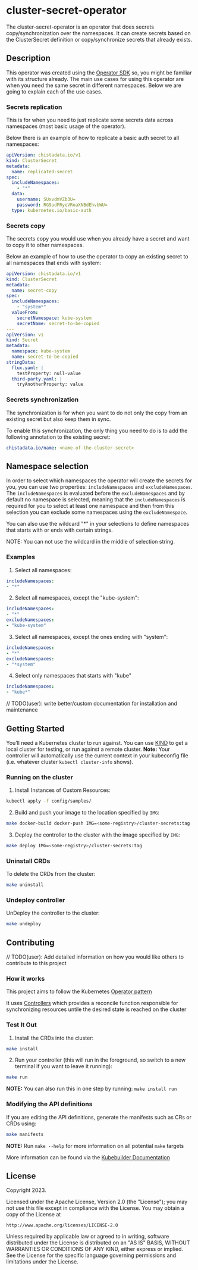 # cluster-secret-operator
The cluster-secret-operator is an operator that does secrets copy/synchronization over the namespaces.
It can create secrets based on the ClusterSecret definition or copy/synchronize secrets that already exists.

## Description
This operator was created using the [Operator SDK](https://sdk.operatorframework.io) so, you might be familiar with its structure already.
The main use cases for using this operator are when you need the same secret in different namespaces.
Below we are going to explain each of the use cases.

### Secrets replication
This is for when you need to just replicate some secrets data across namespaces (most basic usage of the operator).

Below there is an example of how to replicate a basic auth secret to all namespaces:
```yaml
apiVersion: chistadata.io/v1
kind: ClusterSecret
metadata:
  name: replicated-secret
spec:
  includeNamespaces:
    - "*"
  data:
    username: SUxvdmVZb3U=
    password: RG9udFRyeVRoaXNBdEhvbWU=
  type: kubernetes.io/basic-auth
```

### Secrets copy
The secrets copy you would use when you already have a secret and want to copy it to other namespaces.

Below an example of how to use the operator to copy an existing secret to all namespaces that ends with system:
```yaml
apiVersion: chistadata.io/v1
kind: ClusterSecret
metadata:
  name: secret-copy
spec:
  includeNamespaces:
    - "system*"
  valueFrom:
    secretNamespace: kube-system
    secretName: secret-to-be-copied
---
apiVersion: v1
kind: Secret
metadata:
  namespace: kube-system
  name: secret-to-be-copied
stringData:
  flux.yaml: |
    testProperty: null-value
  third-party.yaml: |
    tryAnotherProperty: value
```

### Secrets synchronization
The synchronization is for when you want to do not only the copy from an existing secret but also keep them in sync.

To enable this synchronization, the only thing you need to do is to add the following annotation to the existing secret:

```yaml
chistadata.io/name: <name-of-the-cluster-secret>
```

## Namespace selection
In order to select which namespaces the operator will create the secrets for you,
you can use two properties: `includeNamespaces` and `excludeNamespaces`. 
The `includeNamespaces` is evaluated before the `excludeNamespaces` and by default no namespace is selected,
meaning that the `includeNamespaces` is required for you to select at least one namespace and then from this selection 
you can exclude some namespaces using the `excludeNamespace`.

You can also use the wildcard "*" in your selections to define namespaces that starts with or ends with certain strings.

NOTE: You can not use the wildcard in the middle of selection string.

### Examples
1. Select all namespaces:
```yaml
includeNamespaces:
- "*"
```
2. Select all namespaces, except the "kube-system":
```yaml
includeNamespaces:
- "*"
excludeNamespaces:
- "kube-system"
```
3. Select all namespaces, except the ones ending with "system":
```yaml
includeNamespaces:
- "*"
excludeNamespaces:
- "*system"
```
4. Select only namespaces that starts with "kube"
```yaml
includeNamespaces:
- "kube*"
```

// TODO(user): write better/custom documentation for installation and maintenance
## Getting Started
You’ll need a Kubernetes cluster to run against. You can use [KIND](https://sigs.k8s.io/kind) to get a local cluster for testing, or run against a remote cluster.
**Note:** Your controller will automatically use the current context in your kubeconfig file (i.e. whatever cluster `kubectl cluster-info` shows).

### Running on the cluster
1. Install Instances of Custom Resources:

```sh
kubectl apply -f config/samples/
```

2. Build and push your image to the location specified by `IMG`:
	
```sh
make docker-build docker-push IMG=<some-registry>/cluster-secrets:tag
```
	
3. Deploy the controller to the cluster with the image specified by `IMG`:

```sh
make deploy IMG=<some-registry>/cluster-secrets:tag
```

### Uninstall CRDs
To delete the CRDs from the cluster:

```sh
make uninstall
```

### Undeploy controller
UnDeploy the controller to the cluster:

```sh
make undeploy
```

## Contributing
// TODO(user): Add detailed information on how you would like others to contribute to this project

### How it works
This project aims to follow the Kubernetes [Operator pattern](https://kubernetes.io/docs/concepts/extend-kubernetes/operator/)

It uses [Controllers](https://kubernetes.io/docs/concepts/architecture/controller/) 
which provides a reconcile function responsible for synchronizing resources untile the desired state is reached on the cluster 

### Test It Out
1. Install the CRDs into the cluster:

```sh
make install
```

2. Run your controller (this will run in the foreground, so switch to a new terminal if you want to leave it running):

```sh
make run
```

**NOTE:** You can also run this in one step by running: `make install run`

### Modifying the API definitions
If you are editing the API definitions, generate the manifests such as CRs or CRDs using:

```sh
make manifests
```

**NOTE:** Run `make --help` for more information on all potential `make` targets

More information can be found via the [Kubebuilder Documentation](https://book.kubebuilder.io/introduction.html)

## License

Copyright 2023.

Licensed under the Apache License, Version 2.0 (the "License");
you may not use this file except in compliance with the License.
You may obtain a copy of the License at

    http://www.apache.org/licenses/LICENSE-2.0

Unless required by applicable law or agreed to in writing, software
distributed under the License is distributed on an "AS IS" BASIS,
WITHOUT WARRANTIES OR CONDITIONS OF ANY KIND, either express or implied.
See the License for the specific language governing permissions and
limitations under the License.
